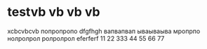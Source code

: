 # testvb vb vb vb 
xcbcvbcvb
попропропо
dfgfhgh
вапвапвап
ываываыва
мропрпо
нолролрол
ролролрол
eferferf
11
22
333
44
55
66
77
